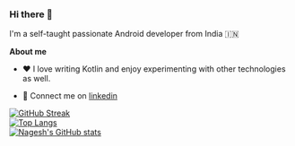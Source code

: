 ### Hi there 👋

<!--
**Nageshks/nageshks** is a ✨ _special_ ✨ repository because its `README.md` (this file) appears on your GitHub profile.

Here are some ideas to get you started:

- 🔭 I’m currently working on ...
- 🌱 I’m currently learning ...
- 👯 I’m looking to collaborate on ...
- 🤔 I’m looking for help with ...
- 💬 Ask me about ...
- 📫 How to reach me: ...
- 😄 Pronouns: ...
- ⚡ Fun fact: ...
-->

I'm a self-taught passionate Android developer from India 🇮🇳

**About me**

- ❤️  I love writing Kotlin and enjoy experimenting with other technologies as well.

- 💬 Connect me on [linkedin](https://www.linkedin.com/in/nageshks)

<a href="https://git.io/streak-stats"><img src="https://github-readme-streak-stats.herokuapp.com?user=nageshks&theme=transparent" alt="GitHub Streak" /></a>
<br />
[![Top Langs](https://github-readme-stats.vercel.app/api/top-langs/?username=nageshks&theme=transparent)](https://github.com/nageshks)
<br />
[![Nagesh's GitHub stats](https://github-readme-stats.vercel.app/api?username=nageshks&theme=transparent&show_icons=true)](https://github.com/nageshks)
